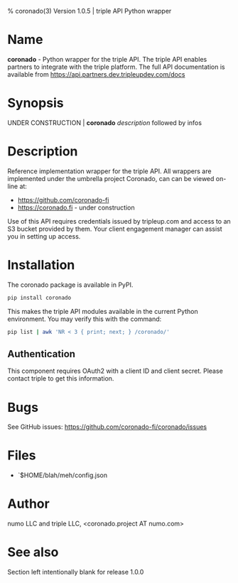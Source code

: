 % coronado(3) Version 1.0.5 | triple API Python wrapper


Name
====

**coronado** - Python wrapper for the triple API.  The triple API enables
partners to integrate with the triple platform.  The full API documentation is
available from https://api.partners.dev.tripleupdev.com/docs


Synopsis
========

UNDER CONSTRUCTION
| **coronado** _description_ followed by infos


Description
===========

Reference implementation wrapper for the triple API.  All wrappers are
implemented under the umbrella project Coronado, can can be viewed on-line at:

- https://github.com/coronado-fi
- https://coronado.fi - under construction

Use of this API requires credentials issued by tripleup.com and access to an S3
bucket provided by them.  Your client engagement manager can assist you in
setting up access.


Installation
============

The coronado package is available in PyPI.

```bash
pip install coronado
```

This makes the triple API modules available in the current Python environment.
You may verify this with the command:

```bash
pip list | awk 'NR < 3 { print; next; } /coronado/'
```


Authentication
--------------
This component requires OAuth2 with a client ID and client secret.  Please
contact triple to get this information.


Bugs
====

See GitHub issues:  https://github.com/coronado-fi/coronado/issues


Files
=====

- `$HOME/blah/meh/config.json


Author
======
numo LLC and triple LLC, <coronado.project AT numo.com>


See also
========
Section left intentionally blank for release 1.0.0

